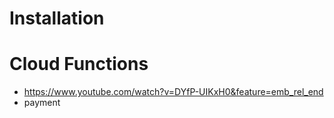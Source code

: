 
# Installation

# Cloud Functions
- https://www.youtube.com/watch?v=DYfP-UIKxH0&feature=emb_rel_end
- payment